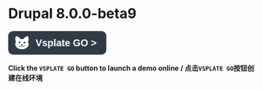 # Drupal 8.0.0-beta9

<a href="https://www.vsplate.com/?docker-compose=https://github.com/vsplate/dcenvs/drupal/8.0.0-beta9"><img alt="VSPLATE GO" src="https://raw.githubusercontent.com/vsplate/images/master/vsgo_btn.png" width="200px"></a>

**Click the `VSPLATE GO` button to launch a demo online / 点击`VSPLATE GO`按钮创建在线环境**